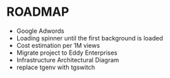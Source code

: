 # ROADMAP

- Google Adwords
- Loading spinner until the first background is loaded
- Cost estimation per 1M views
- Migrate project to Eddy Enterprises
- Infrastructure Architectural Diagram
- replace tgenv with tgswitch
